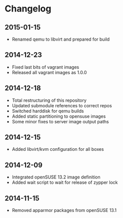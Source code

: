 # Changelog

## 2015-01-15

* Renamed qemu to libvirt and prepared for build


## 2014-12-23

* Fixed last bits of vagrant images
* Released all vagrant images as 1.0.0


## 2014-12-18

* Total restructuring of this repository
* Updated submodule references to correct repos
* Switched harddisk for qemu builds
* Added static partitioning to opensuse images
* Some minor fixes to server image output paths


## 2014-12-15

* Added libvirt/kvm configuration for all boxes


## 2014-12-09

* Integrated openSUSE 13.2 image definition
* Added wait script to wait for release of zypper lock


## 2014-11-15

* Removed apparmor packages from openSUSE 13.1
